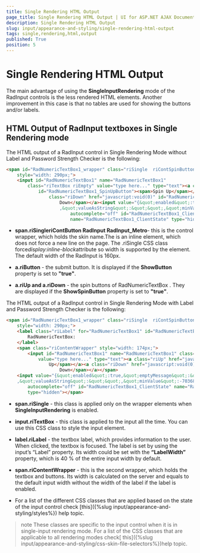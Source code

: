 ```yaml
---
title: Single Rendering HTML Output
page_title: Single Rendering HTML Output | UI for ASP.NET AJAX Documentation
description: Single Rendering HTML Output
slug: input/appearance-and-styling/single-rendering-html-output
tags: single,rendering,html,output
published: True
position: 5
---
```


# Single Rendering HTML Output



The main advantage of using the **SingleInputRendering** mode of the RadInput controls is the less rendered HTML elements. Another improvement in this case is that no tables are used for showing the buttons and/or labels.

## HTML Output of RadInput textboxes in Single Rendering mode

The HTML output of a RadInput control in Single Rendering Mode without Label and Password Strength Checker is the following:

````HTML
<span id="RadNumericTextBox1_wrapper" class="riSingle  riContSpinButtons RadInput RadInput_Metro"
	style="width: 290px;">
	<input id="RadNumericTextBox1" name="RadNumericTextBox1"
		class="riTextBox riEmpty" value="type here..." type="text"><a class="riUp" href="javascript:void(0)"
			id="RadNumericTextBox1_SpinUpButton"><span>Spin Up</span></a><a
				class="riDown" href="javascript:void(0)" id="RadNumericTextBox1_SpinDownButton"><span>Spin
					Down</span></a><input value="{&quot;enabled&quot;:true,&quot;emptyMessage&quot;:&quot;type here...&quot;,&quot;validationText&quot;:&quot;&quot;
					,&quot;valueAsString&quot;:&quot;&quot;,&quot;minValue&quot;:-70368744177664,&quot;maxValue&quot;:70368744177664}"
						autocomplete="off" id="RadNumericTextBox1_ClientState"
						name="RadNumericTextBox1_ClientState" type="hidden"></span>
````



* **span.riSingleriContButton RadInput RadInput_Metro**- this is the control wrapper, which holds the skin name.The <span> is an inline element, which does not force a new line on the page. The .riSingle CSS class force*display:inline-block*attribute so width is supported by the <span> element. The default width of the RadInput is 160px.

* **a.riButton** - the submit button. It is displayed if the **ShowButton** property is set to **"true"**.

* **a.riUp and a.riDown** - the spin buttons of RadNumericTextBox . They are displayed if the **ShowSpinButton** property is set to **"true"**.

The HTML output of a RadInput control in Single Rendering Mode with Label and Password Strength Checker is the following:

````HTML
<span id="RadNumericTextBox1_wrapper" class="riSingle  riContSpinButtons RadInput RadInput_Metro"
	style="width: 290px;">
	<label class="riLabel" for="RadNumericTextBox1" id="RadNumericTextBox1_Label" style="width: 116px;">
		RadNumericTextBox:
	</label>
	<span class="riContentWrapper" style="width: 174px;">
		<input id="RadNumericTextBox1" name="RadNumericTextBox1" class="riTextBox riEmpty"
			value="type here..." type="text"><a class="riUp" href="javascript:void(0)" id="RadNumericTextBox1_SpinUpButton"><span>Spin
				Up</span></a><a class="riDown" href="javascript:void(0)" id="RadNumericTextBox1_SpinDownButton"><span>Spin
					Down</span></a></span>
	<input value="{&quot;enabled&quot;:true,&quot;emptyMessage&quot;:&quot;type here...&quot;,&quot;validationText&quot;:&quot;&quot;
	,&quot;valueAsString&quot;:&quot;&quot;,&quot;minValue&quot;:-70368744177664,&quot;maxValue&quot;:70368744177664}"
		autocomplete="off" id="RadNumericTextBox1_ClientState" name="RadNumericTextBox1_ClientState"
		type="hidden"></span>
````



* **span.riSingle** - this class is applied only on the wrapper elements when **SingleInputRendering** is enabled.

* **input.riTextBox** - this class is applied to the input all the time. You can use this CSS class to style the input element.

* **label.riLabel** - the textbox label, which provides information to the user. When clicked, the textbox is focused. The label is set by using the input’s “Label” property. Its width could be set with the **“LabelWidth”** property, which is 40 % of the entire input width by default.

* **span.riContentWrapper** - this is the second wrapper, which holds the textbox and buttons. Its width is calculated on the server and equals to the default input width without the width of the label if the label is enabled.

* For a list of the different CSS classes that are applied based on the state of the input control check [this]({%slug input/appearance-and-styling/styles%}) help topic.

>note These classes are specific to the input control when it is in single-input rendering mode.	For a list of the CSS classes that are applicable to all rendering modes check[ this]({%slug input/appearance-and-styling/css-skin-file-selectors%})help topic.
>

